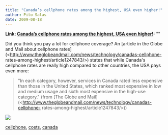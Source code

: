 ```yaml
---
title: "Canada’s cellphone rates among the highest, USA even higher!"
author: Pito Salas
date: 2009-08-18
---
```


**Link: [Canada’s cellphone rates among the highest, USA even higher!](None):** ""

Did you think you pay a lot for cellphone coverage? An [article in the Globe
and Mail about cellphone
rates](<http://www.theglobeandmail.com/news/technology/canadas-cellphone-
rates-among-highest/article1247843/>) states that while Canada's cellphone
rates are really high compared to other countries, the USA pays even more:

> "In each category, however, services in Canada rated less expensive than
> those in the United States, which ranked most expensive in low and medium
> usage and sixth most expensive in the high-use category." (from [The Globe
> and Mail](<http://www.theglobeandmail.com/news/technology/canadas-cellphone-
> rates-among-highest/article1247843/>))

![](https://i0.wp.com/img.zemanta.com/pixy.gif?w=584)

[cellphone](<http://technorati.com/tag/cellphone>),
[costs](<http://technorati.com/tag/costs>),
[canada](<http://technorati.com/tag/canada>)


